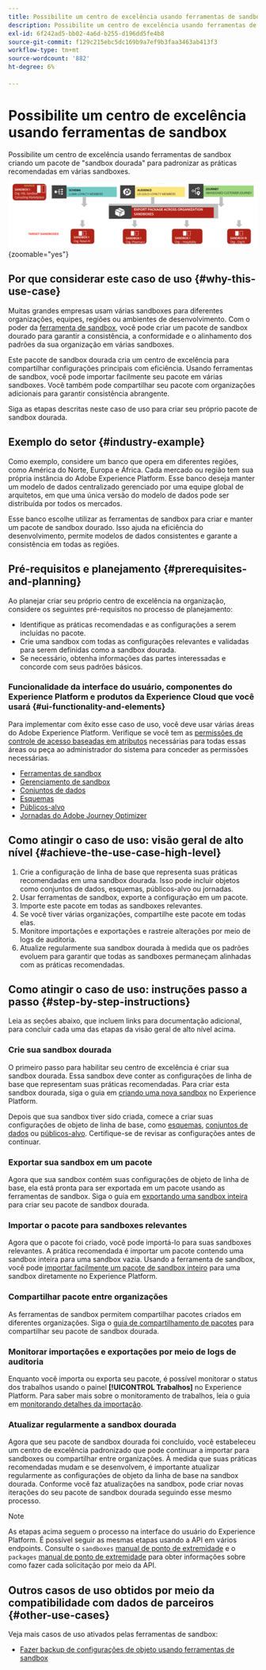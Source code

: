 ```yaml
---
title: Possibilite um centro de excelência usando ferramentas de sandbox
description: Possibilite um centro de excelência usando ferramentas de sandbox criando um pacote de "sandbox dourada" para padronizar as práticas recomendadas em várias sandboxes.
exl-id: 6f242ad5-bb02-4a6d-b255-d196dd5fe4b8
source-git-commit: f129c215ebc5dc169b9a7ef9b3faa3463ab413f3
workflow-type: tm+mt
source-wordcount: '882'
ht-degree: 6%

---
```


# Possibilite um centro de excelência usando ferramentas de sandbox

Possibilite um centro de excelência usando ferramentas de sandbox criando um pacote de &quot;sandbox dourada&quot; para padronizar as práticas recomendadas em várias sandboxes.

![Visão geral da exportação de pacotes em diferentes organizações](../images/use-cases/packages-across-orgs.png){zoomable="yes"}

## Por que considerar este caso de uso {#why-this-use-case}

Muitas grandes empresas usam várias sandboxes para diferentes organizações, equipes, regiões ou ambientes de desenvolvimento. Com o poder da [ferramenta de sandbox](../ui/sandbox-tooling.md), você pode criar um pacote de sandbox dourado para garantir a consistência, a conformidade e o alinhamento dos padrões da sua organização em várias sandboxes.

Este pacote de sandbox dourada cria um centro de excelência para compartilhar configurações principais com eficiência. Usando ferramentas de sandbox, você pode importar facilmente seu pacote em várias sandboxes. Você também pode compartilhar seu pacote com organizações adicionais para garantir consistência abrangente.

Siga as etapas descritas neste caso de uso para criar seu próprio pacote de sandbox dourada.

## Exemplo do setor {#industry-example}

Como exemplo, considere um banco que opera em diferentes regiões, como América do Norte, Europa e África. Cada mercado ou região tem sua própria instância do Adobe Experience Platform. Esse banco deseja manter um modelo de dados centralizado gerenciado por uma equipe global de arquitetos, em que uma única versão do modelo de dados pode ser distribuída por todos os mercados.

Esse banco escolhe utilizar as ferramentas de sandbox para criar e manter um pacote de sandbox dourado. Isso ajuda na eficiência do desenvolvimento, permite modelos de dados consistentes e garante a consistência em todas as regiões.

## Pré-requisitos e planejamento {#prerequisites-and-planning}

Ao planejar criar seu próprio centro de excelência na organização, considere os seguintes pré-requisitos no processo de planejamento:

- Identifique as práticas recomendadas e as configurações a serem incluídas no pacote.
- Crie uma sandbox com todas as configurações relevantes e validadas para serem definidas como a sandbox dourada.
- Se necessário, obtenha informações das partes interessadas e concorde com seus padrões básicos.

### Funcionalidade da interface do usuário, componentes do Experience Platform e produtos da Experience Cloud que você usará {#ui-functionality-and-elements}

Para implementar com êxito esse caso de uso, você deve usar várias áreas do Adobe Experience Platform. Verifique se você tem as [permissões de controle de acesso baseadas em atributos](../../access-control/abac/overview.md) necessárias para todas essas áreas ou peça ao administrador do sistema para conceder as permissões necessárias.

- [Ferramentas de sandbox](../ui/sandbox-tooling.md)
- [Gerenciamento de sandbox](../ui/user-guide.md)
- [Conjuntos de dados](../../catalog/datasets/overview.md)
- [Esquemas](../../xdm//home.md)
- [Públicos-alvo](../../segmentation/home.md)
- [Jornadas do Adobe Journey Optimizer](https://experienceleague.adobe.com/pt-br/docs/journey-optimizer/using/orchestrate-journeys/journey)

## Como atingir o caso de uso: visão geral de alto nível {#achieve-the-use-case-high-level}

1. Crie a configuração de linha de base que representa suas práticas recomendadas em uma sandbox dourada. Isso pode incluir objetos como conjuntos de dados, esquemas, públicos-alvo ou jornadas.
2. Usar ferramentas de sandbox, exporte a configuração em um pacote.
3. Importe este pacote em todas as sandboxes relevantes.
4. Se você tiver várias organizações, compartilhe este pacote em todas elas.
5. Monitore importações e exportações e rastreie alterações por meio de logs de auditoria.
6. Atualize regularmente sua sandbox dourada à medida que os padrões evoluem para garantir que todas as sandboxes permaneçam alinhadas com as práticas recomendadas.

## Como atingir o caso de uso: instruções passo a passo {#step-by-step-instructions}

Leia as seções abaixo, que incluem links para documentação adicional, para concluir cada uma das etapas da visão geral de alto nível acima.

### Crie sua sandbox dourada

O primeiro passo para habilitar seu centro de excelência é criar sua sandbox dourada. Essa sandbox deve conter as configurações de linha de base que representam suas práticas recomendadas. Para criar esta sandbox dourada, siga o guia em [criando uma nova sandbox](../ui/user-guide.md#create-a-new-sandbox) no Experience Platform.

Depois que sua sandbox tiver sido criada, comece a criar suas configurações de objeto de linha de base, como [esquemas](../../xdm/ui/resources/schemas.md#create-a-new-schema), [conjuntos de dados](../../catalog/datasets/user-guide.md#create-a-dataset) ou [públicos-alvo](../../segmentation/ui/segment-builder.md). Certifique-se de revisar as configurações antes de continuar.

### Exportar sua sandbox em um pacote

Agora que sua sandbox contém suas configurações de objeto de linha de base, ela está pronta para ser exportada em um pacote usando as ferramentas de sandbox. Siga o guia em [exportando uma sandbox inteira](../ui/sandbox-tooling.md#export-an-entire-sandbox) para criar seu pacote de sandbox dourada.

### Importar o pacote para sandboxes relevantes

Agora que o pacote foi criado, você pode importá-lo para suas sandboxes relevantes. A prática recomendada é importar um pacote contendo uma sandbox inteira para uma sandbox vazia. Usando a ferramenta de sandbox, você pode [importar facilmente um pacote de sandbox inteiro](../../sandboxes/ui/sandbox-tooling.md#import-the-entire-sandbox-package) para uma sandbox diretamente no Experience Platform.

### Compartilhar pacote entre organizações

As ferramentas de sandbox permitem compartilhar pacotes criados em diferentes organizações. Siga o [guia de compartilhamento de pacotes](../../sandboxes/ui/sharing-packages-across-orgs.md) para compartilhar seu pacote de sandbox dourada.

### Monitorar importações e exportações por meio de logs de auditoria

Enquanto você importa ou exporta seu pacote, é possível monitorar o status dos trabalhos usando o painel **[!UICONTROL Trabalhos]** no Experience Platform. Para saber mais sobre o monitoramento de trabalhos, leia o guia em [monitorando detalhes da importação](../../sandboxes/ui/sandbox-tooling.md#monitor-import-details).

### Atualizar regularmente a sandbox dourada

Agora que seu pacote de sandbox dourada foi concluído, você estabeleceu um centro de excelência padronizado que pode continuar a importar para sandboxes ou compartilhar entre organizações. À medida que suas práticas recomendadas mudam e se desenvolvem, é importante atualizar regularmente as configurações de objeto da linha de base na sandbox dourada. Conforme você faz atualizações na sandbox, pode criar novas iterações do seu pacote de sandbox dourada seguindo esse mesmo processo.

>[!NOTE]
>
> As etapas acima seguem o processo na interface do usuário do Experience Platform. É possível seguir as mesmas etapas usando a API em vários endpoints. Consulte o `sandboxes` [manual de ponto de extremidade](https://experienceleague.adobe.com/pt-br/docs/experience-platform/sandbox/api/sandboxes#create) e o `packages` [manual de ponto de extremidade](https://experienceleague.adobe.com/pt-br/docs/experience-platform/sandbox/sandbox-tooling-api/packages) para obter informações sobre como fazer cada solicitação por meio da API.

## Outros casos de uso obtidos por meio da compatibilidade com dados de parceiros {#other-use-cases}

Veja mais casos de uso ativados pelas ferramentas de sandbox:

- [Fazer backup de configurações de objeto usando ferramentas de sandbox](./backup-object-configuration.md)
